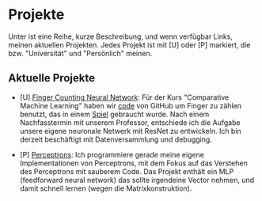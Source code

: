 # Projekte
Unter ist eine Reihe, kurze Beschreibung, und wenn verfügbar Links, meinen aktuellen Projekten.  Jedes Projekt ist mit [U] oder [P] markiert, die bzw. "Universität" und "Persönlich" meinen.

<!---Below is a list, a short description, and links if available, of my current projects.  Each project is marked with a [U] or a [P] tag, for "University" and "Personal" respectively.-->

## Aktuelle Projekte

- [U] [Finger Counting Neural Network](https://github.com/johnberroa/Finger-Counting-Neural-Network): Für der Kurs "Comparative Machine Learning" haben wir [code](https://github.com/jgv7/CNN-HowManyFingers) von GitHub um Finger zu zählen benutzt, das in einem [Spiel](https://github.com/johnberroa/Duel-of-the-Numbers) gebraucht wurde.  Nach einem Nachfasstermin mit unserem Professor, entschiede ich die Aufgabe unsere eigene neuronale Netwerk mit ResNet zu entwickeln.  Ich bin derzeit beschäftigt mit Datenversammlung und debugging.


<!---For the Comparative Machine Learning class, we used [some code](https://github.com/jgv7/CNN-HowManyFingers) from GitHub to count fingers for a [game we created](https://github.com/johnberroa/Duel-of-the-Numbers).  After a follow-up talk with the professor, I decided to take on the task of creating our own finger counting neural network, based on a more sophisticated architecture (ResNet).  Currently in the data collection and debugging stage.-->

- [P] [Perceptrons](https://github.com/johnberroa/Perceptrons): Ich programmiere gerade meine eigene Implementationen von Perceptrons, mit dem Fokus auf das Verstehen des Perceptrons mit sauberem Code.  Das Projekt enthält ein MLP (feedforward neural network) das sollte irgendeine Vector nehmen, und damit schnell lernen (wegen die Matrixkonstruktion).


<!---I'm currently creating my own implementations of perceptrons with the explicit focus of trying to understand how they work with clean code.  This includes an MLP (feedforward neural network) implementation which should be able to take in any vector of input and train on it at fairly good speeds (due to the matrix design).-->

